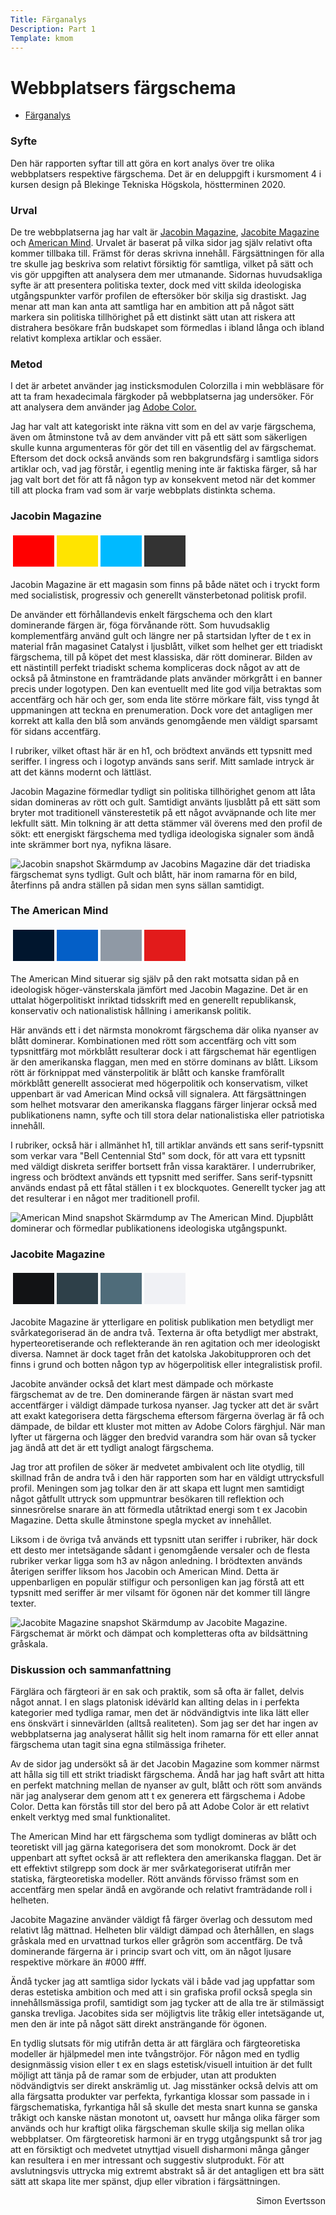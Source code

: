 ```yaml
---
Title: Färganalys
Description: Part 1
Template: kmom
---
```


Webbplatsers färgschema
=======================

* [Färganalys](01_colors)

### Syfte

Den här rapporten syftar till att göra en kort analys över tre olika webbplatsers respektive färgschema. Det är en deluppgift i kursmoment 4 i kursen design på Blekinge Tekniska Högskola, höstterminen 2020.

### Urval

De tre webbplatserna jag har valt är <a href="https://jacobinmag.com/">Jacobin Magazine</a>, <a href="https://jacobitemag.com/">Jacobite Magazine</a> och <a href="https://americanmind.org/">American Mind</a>. Urvalet är baserat på vilka sidor jag själv relativt ofta kommer tillbaka till. Främst för deras skrivna innehåll. Färgsättningen för alla tre skulle jag beskriva som relativt försiktig för samtliga, vilket på sätt och vis gör uppgiften att analysera dem mer utmanande. Sidornas huvudsakliga syfte är att presentera politiska texter, dock med vitt skilda ideologiska utgångspunkter varför profilen de eftersöker bör skilja sig drastiskt. Jag menar att man kan anta att samtliga har en ambition att på något sätt markera sin politiska tillhörighet på ett distinkt sätt utan att riskera att distrahera besökare från budskapet som förmedlas i ibland långa och ibland relativt komplexa artiklar och essäer.

### Metod

I det är arbetet använder jag insticksmodulen Colorzilla i min webbläsare för att ta fram hexadecimala färgkoder på webbplatserna jag undersöker. För att analysera dem använder jag <a href="https://color.adobe.com/create/color-wheel">Adobe Color.</a>

Jag har valt att kategoriskt inte räkna vitt som en del av varje färgschema, även om åtminstone två av dem använder vitt på ett sätt som säkerligen skulle kunna argumenteras för gör det till en väsentlig del av färgschemat. Eftersom det dock också används som ren bakgrundsfärg i samtliga sidors artiklar och, vad jag förstår, i egentlig mening inte är faktiska färger, så har jag valt bort det för att få någon typ av konsekvent metod när det kommer till att plocka fram vad som är varje webbplats distinkta schema.

### Jacobin Magazine

<table style="border-spacing: 4px; border-collapse: separate">
<tr>
<td style="height: 50px; width: 50px; background-color: #FF0000">
<td style="height: 50px; width: 50px; background-color: #FFE400">
<td style="height: 50px; width: 50px; background-color: #00BAFF">
<td style="height: 50px; width: 50px; background-color: #333333">
</tr>
</table>

Jacobin Magazine är ett magasin som finns på både nätet och i tryckt form med socialistisk, progressiv och generellt vänsterbetonad politisk profil.

De använder ett förhållandevis enkelt färgschema och den klart dominerande färgen är, föga förvånande rött. Som huvudsaklig komplementfärg använd gult och längre ner på startsidan lyfter de t ex in material från magasinet Catalyst i ljusblått, vilket som helhet ger ett triadiskt färgschema, till på köpet det mest klassiska, där rött dominerar. Bilden av ett nästintill perfekt triadiskt schema kompliceras dock något av att de också på åtminstone en framträdande plats använder mörkgrått i en banner precis under logotypen. Den kan eventuellt med lite god vilja betraktas som accentfärg och här och ger, som enda lite större mörkare fält, viss tyngd åt uppmaningen att teckna en prenumeration. Dock vore det antagligen mer korrekt att kalla den blå som används genomgående men väldigt sparsamt för sidans accentfärg.

I rubriker, vilket oftast här är en h1, och brödtext används ett typsnitt med seriffer. I ingress och i logotyp används sans serif. Mitt samlade intryck är att det känns modernt och lättläst.

Jacobin Magazine förmedlar tydligt sin politiska tillhörighet genom att låta sidan domineras av rött och gult. Samtidigt använts ljusblått på ett sätt som bryter mot traditionell vänsterestetik på ett något avväpnande och lite mer lekfullt sätt. Min tolkning är att detta stämmer väl överens med den profil de sökt: ett energiskt färgschema med tydliga ideologiska signaler som ändå inte skrämmer bort nya, nyfikna läsare.

![Jacobin snapshot](../assets/img/jacobin.png)
Skärmdump av Jacobins Magazine där det triadiska färgschemat syns tydligt. Gult och blått, här inom ramarna för en bild, återfinns på andra ställen på sidan men syns sällan samtidigt.

### The American Mind

<table style="border-spacing: 4px; border-collapse: separate">
<tr>
<td style="height: 50px; width: 50px; background-color: #01162E">
<td style="height: 50px; width: 50px; background-color: #045FC7">
<td style="height: 50px; width: 50px; background-color: #8F99A5">
<td style="height: 50px; width: 50px; background-color: #E21B1B">
</tr>
</table>

The American Mind situerar sig själv på den rakt motsatta sidan på en ideologisk höger-vänsterskala jämfört med Jacobin Magazine. Det är en uttalat högerpolitiskt inriktad tidsskrift med en generellt republikansk, konservativ och nationalistisk hållning i amerikansk politik.

Här används ett i det närmsta monokromt färgschema där olika nyanser av blått dominerar. Kombinationen med rött som accentfärg och vitt som typsnittfärg mot mörkblått resulterar dock i att färgschemat här egentligen är den amerikanska flaggan, men med en större dominans av blått. Liksom rött är förknippat med vänsterpolitik är blått och kanske framförallt mörkblått generellt associerat med högerpolitik och konservatism, vilket uppenbart är vad American Mind också vill signalera. Att färgsättningen som helhet motsvarar den amerikanska flaggans färger linjerar också med publikationens namn, syfte och till stora delar nationalistiska eller patriotiska innehåll.

I rubriker, också här i allmänhet h1, till artiklar används ett sans serif-typsnitt som verkar vara "Bell Centennial Std" som dock, för att vara ett typsnitt med väldigt diskreta seriffer bortsett från vissa karaktärer. I underrubriker, ingress och brödtext används ett typsnitt med seriffer. Sans serif-typsnitt används endast på ett fåtal ställen i t ex blockquotes. Generellt tycker jag att det resulterar i en något mer traditionell profil. 

![American Mind snapshot](../assets/img/americanmind.png)
Skärmdump av The American Mind. Djupblått dominerar och förmedlar publikationens ideologiska utgångspunkt.

### Jacobite Magazine

<table style="border-spacing: 4px; border-collapse: separate">
<tr>
<td style="height: 50px; width: 50px; background-color: #121315">
<td style="height: 50px; width: 50px; background-color: #2E4049">
<td style="height: 50px; width: 50px; background-color: #4F6C7A">
<td style="height: 50px; width: 50px; background-color: #F0F1F5">
</tr>
</table>

Jacobite Magazine är ytterligare en politisk publikation men betydligt mer svårkategoriserad än de andra två. Texterna är ofta betydligt mer abstrakt, hyperteoretiserande och reflekterande än ren agitation och mer ideologiskt diversa. Namnet är dock taget från det katolska Jakobitupproren och det finns i grund och botten någon typ av högerpolitisk eller integralistisk profil. 

Jacobite använder också det klart mest dämpade och mörkaste färgschemat av de tre. Den dominerande färgen är nästan svart med accentfärger i väldigt dämpade turkosa nyanser. Jag tycker att det är svårt att exakt kategorisera detta färgschema eftersom färgerna överlag är få och dämpade, de bildar ett kluster mot mitten av Adobe Colors färghjul. När man lyfter ut färgerna och lägger den bredvid varandra som här ovan så tycker jag ändå att det är ett tydligt analogt färgschema.

Jag tror att profilen de söker är medvetet ambivalent och lite otydlig, till skillnad från de andra två i den här rapporten som har en väldigt uttrycksfull profil. Meningen som jag tolkar den är att skapa ett lugnt men samtidigt något gåtfullt uttryck som uppmuntrar besökaren till reflektion och sinnesrörelse snarare än att förmedla utåtriktad energi som t ex Jacobin Magazine. Detta skulle åtminstone spegla mycket av innehållet.

Liksom i de övriga två används ett typsnitt utan seriffer i rubriker, här dock ett desto mer intetsägande sådant i genomgående versaler och de flesta rubriker verkar ligga som h3 av någon anledning. I brödtexten används återigen seriffer liksom hos Jacobin och American Mind. Detta är uppenbarligen en populär stilfigur och personligen kan jag förstå att ett typsnitt med seriffer är mer vilsamt för ögonen när det kommer till längre texter. 

![Jacobite Magazine snapshot](../assets/img/jacobite.png)
Skärmdump av Jacobite Magazine. Färgschemat är mörkt och dämpat och kompletteras ofta av bildsättning gråskala.

### Diskussion och sammanfattning

Färglära och färgteori är en sak och praktik, som så ofta är fallet, delvis något annat. I en slags platonisk idévärld kan allting delas in i perfekta kategorier med tydliga ramar, men det är nödvändigtvis inte lika lätt eller ens önskvärt i sinnevärlden (alltså realiteten). Som jag ser det har ingen av webbplatserna jag analyserat hållit sig helt inom ramarna för ett eller annat färgschema utan tagit sina egna stilmässiga friheter. 

Av de sidor jag undersökt så är det Jacobin Magazine som kommer närmst att hålla sig till ett strikt triadiskt färgschema. Ändå har jag haft svårt att hitta en perfekt matchning mellan de nyanser av gult, blått och rött som används när jag analyserar dem genom att t ex generera ett färgschema i Adobe Color. Detta kan förstås till stor del bero på att Adobe Color är ett relativt enkelt verktyg med smal funktionalitet. 

The American Mind har ett färgschema som tydligt domineras av blått och teoretiskt vill jag gärna kategorisera det som monokromt. Dock är det uppenbart att syftet också är att reflektera den amerikanska flaggan. Det är ett effektivt stilgrepp som dock är mer svårkategoriserat utifrån mer statiska, färgteoretiska modeller. Rött används förvisso främst som en accentfärg men spelar ändå en avgörande och relativt framträdande roll i helheten. 

Jacobite Magazine använder väldigt få färger överlag och dessutom med relativt låg mättnad. Helheten blir väldigt dämpad och återhållen, en slags gråskala med en urvattnad turkos eller grågrön som accentfärg. De två dominerande färgerna är i princip svart och vitt, om än något ljusare respektive mörkare än #000 #fff. 

Ändå tycker jag att samtliga sidor lyckats väl i både vad jag uppfattar som deras estetiska ambition och med att i sin grafiska profil också spegla sin innehållsmässiga profil, samtidigt som jag tycker att de alla tre är stilmässigt ganska trevliga. Jacobites sida ser möjligtvis lite tråkig eller intetsägande ut, men den är inte på något sätt direkt ansträngande för ögonen. 

En tydlig slutsats för mig utifrån detta är att färglära och färgteoretiska modeller är hjälpmedel men inte tvångströjor. För någon med en tydlig designmässig vision eller t ex en slags estetisk/visuell intuition är det fullt möjligt att tänja på de ramar som de erbjuder, utan att produkten nödvändigtvis ser direkt anskrämlig ut. Jag misstänker också delvis att om alla färgsatta produkter var perfekta, fyrkantiga klossar som passade in i färgschematiska, fyrkantiga hål så skulle det mesta snart kunna se ganska tråkigt och kanske nästan monotont ut, oavsett hur många olika färger som används och hur kraftigt olika färgscheman skulle skilja sig mellan olika webbplatser. Om färgteoretisk harmoni är en trygg utgångspunkt så tror jag att en försiktigt och medvetet utnyttjad visuell disharmoni många gånger kan resultera i en mer intressant och suggestiv slutprodukt. För att avslutningsvis uttrycka mig extremt abstrakt så är det antagligen ett bra sätt sätt att skapa lite mer spänst, djup eller vibration i färgsättningen.  

<p style="text-align: right">Simon Evertsson<p>
